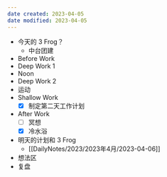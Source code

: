 ```yaml
---
date created: 2023-04-05 
date modified: 2023-04-05
---
```

- 今天的 3 Frog？
	- 中台团建
- Before Work
- Deep Work 1
- Noon
- Deep Work 2
- 运动
- Shallow Work
	- [x] 制定第二天工作计划
- After Work
	- [ ] 冥想
	- [x] 冷水浴
- 明天的计划和 3 Frog
	- [[DailyNotes/2023/2023年4月/2023-04-06]]
- 想法区
- 复盘
